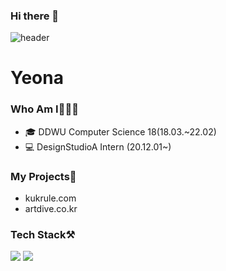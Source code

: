 ### Hi there 👋

<!--
**yeonakim36/yeonakim36** is a ✨ _special_ ✨ repository because its `README.md` (this file) appears on your GitHub profile.

Here are some ideas to get you started:

- 🔭 I’m currently working on ...
- 🌱 I’m currently learning ...
- 👯 I’m looking to collaborate on ...
- 🤔 I’m looking for help with ...
- 💬 Ask me about ...
- 📫 How to reach me: ...
- 😄 Pronouns: ...
- ⚡ Fun fact: ...
-->

![header](https://capsule-render.vercel.app/api?type=Slice&color=ddd6f3&height=300&section=header&text=YeonaKim's%20git💻&fontSize=90)

# Yeona

### Who Am I👩🏻‍💻
- 🎓 DDWU Computer Science 18(18.03.~22.02)
- 💻 DesignStudioA Intern (20.12.01~)

### My Projects📂
- kukrule.com
- artdive.co.kr

### Tech Stack⚒️
<img src="https://img.shields.io/badge/Android-3DDC84?style=flat-square&logo=Android&logoColor=white"/>
<img src="https://img.shields.io/badge/java-3766AB?style=flat-square&logo=java&logoColor=white"/>

